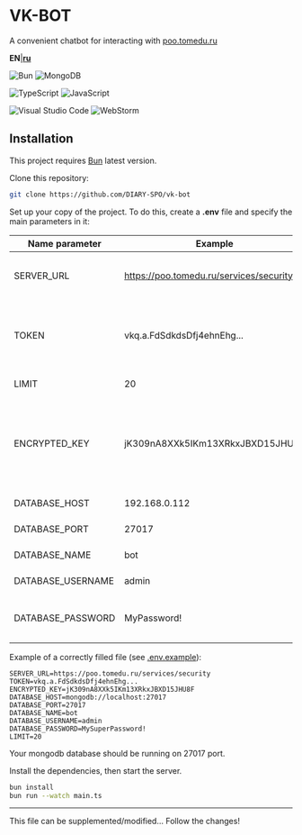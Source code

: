 # VK-BOT
A convenient chatbot for interacting with [poo.tomedu.ru](https://poo.tomedu.ru)

**EN**|**[ru](/README_ru.md)**

![Bun](https://img.shields.io/badge/Bun-%23000000.svg?style=for-the-badge&logo=bun&logoColor=white)
![MongoDB](https://img.shields.io/badge/MongoDB-%234ea94b.svg?style=for-the-badge&logo=mongodb&logoColor=white)

![TypeScript](https://img.shields.io/badge/typescript-%23007ACC.svg?style=for-the-badge&logo=typescript&logoColor=white)
![JavaScript](https://img.shields.io/badge/javascript-%23323330.svg?style=for-the-badge&logo=javascript&logoColor=%23F7DF1E)

![Visual Studio Code](https://img.shields.io/badge/Visual%20Studio%20Code-0078d7.svg?style=for-the-badge&logo=visual-studio-code&logoColor=white)
![WebStorm](https://img.shields.io/badge/webstorm-143?style=for-the-badge&logo=webstorm&logoColor=white&color=black)

## Installation

This project requires [Bun](https://bun.sh/) latest version.

Clone this repository:

```sh
git clone https://github.com/DIARY-SPO/vk-bot
```

Set up your copy of the project.
To do this, create a **.env** file and specify the main parameters in it:

| Name parameter | Example | Description | Required |
| -------------- | ------- | ----------- | -------- |
| SERVER_URL | https://poo.tomedu.ru/services/security | Address to the services of your diary | Yes |
| TOKEN | vkq.a.FdSdkdsDfj4ehnEhg... | A token from your community, where the bot will be located | Yes |
| LIMIT | 20 | Limiting api requests | NO |
| ENCRYPTED_KEY | jK309nA8XXk5IKm13XRkxJBXD15JHU8F | The key for encrypting passwords. Its length should be 32 characters exactly | YES |
| DATABASE_HOST | 192.168.0.112 | Database host | YES |
| DATABASE_PORT | 27017 | Database port | YES |
| DATABASE_NAME | bot | Database name | YES |
| DATABASE_USERNAME | admin | Database User Name | Yes |
| DATABASE_PASSWORD | MyPassword! | Password from the Database user | Yes |

Example of a correctly filled file  (see [.env.example](./.env.example)):

```dotenv
SERVER_URL=https://poo.tomedu.ru/services/security
TOKEN=vkq.a.FdSdkdsDfj4ehnEhg...
ENCRYPTED_KEY=jK309nA8XXk5IKm13XRkxJBXD15JHU8F
DATABASE_HOST=mongodb://localhost:27017
DATABASE_PORT=27017
DATABASE_NAME=bot
DATABASE_USERNAME=admin
DATABASE_PASSWORD=MySuperPassword!
LIMIT=20
```

Your mongodb database should be running on 27017 port.

Install the dependencies, then start the server.

```sh
bun install
bun run --watch main.ts
```

------

This file can be supplemented/modified... Follow the changes!

